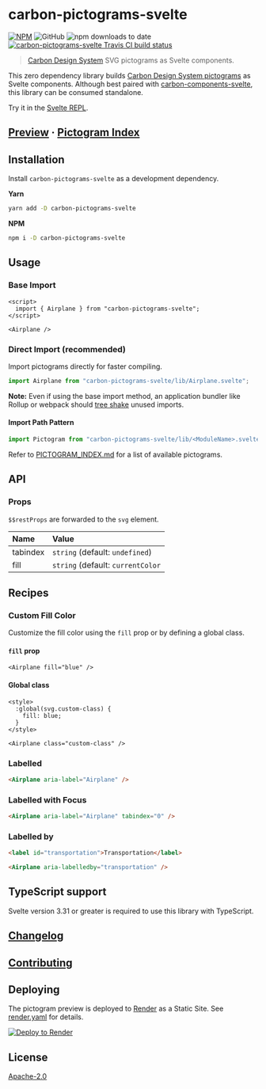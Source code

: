 # carbon-pictograms-svelte

[![NPM][npm]][npm-url]
![GitHub](https://img.shields.io/github/license/ibm/carbon-pictograms-svelte?color=262626&style=for-the-badge)
![npm downloads to date](https://img.shields.io/npm/dt/carbon-pictograms-svelte?color=262626&style=for-the-badge)
[![carbon-pictograms-svelte Travis CI build status][build]][build-badge]

> [Carbon Design System](https://github.com/carbon-design-system) SVG pictograms as Svelte components.

This zero dependency library builds [Carbon Design System pictograms](https://www.carbondesignsystem.com/guidelines/pictograms/library) as Svelte components. Although best paired with [carbon-components-svelte](https://github.com/IBM/carbon-components-svelte), this library can be consumed standalone.

Try it in the [Svelte REPL](https://svelte.dev/repl/88b99674d0f24a3a8948d3760f8ba999).

## [Preview](https://carbon-pictograms-svelte.onrender.com/) · [Pictogram Index](PICTOGRAM_INDEX.md)

## Installation

Install `carbon-pictograms-svelte` as a development dependency.

**Yarn**

```sh
yarn add -D carbon-pictograms-svelte
```

**NPM**

```sh
npm i -D carbon-pictograms-svelte
```

## Usage

### Base Import

```svelte
<script>
  import { Airplane } from "carbon-pictograms-svelte";
</script>

<Airplane />
```

### Direct Import (recommended)

Import pictograms directly for faster compiling.

```js
import Airplane from "carbon-pictograms-svelte/lib/Airplane.svelte";
```

**Note:** Even if using the base import method, an application bundler like Rollup or webpack should [tree shake](https://developer.mozilla.org/en-US/docs/Glossary/Tree_shaking) unused imports.

#### Import Path Pattern

```js
import Pictogram from "carbon-pictograms-svelte/lib/<ModuleName>.svelte";
```

Refer to [PICTOGRAM_INDEX.md](PICTOGRAM_INDEX.md) for a list of available pictograms.

## API

### Props

`$$restProps` are forwarded to the `svg` element.

| Name     | Value                             |
| :------- | :-------------------------------- |
| tabindex | `string` (default: `undefined`)   |
| fill     | `string` (default: `currentColor` |

## Recipes

### Custom Fill Color

Customize the fill color using the `fill` prop or by defining a global class.

#### `fill` prop

```svelte
<Airplane fill="blue" />
```

#### Global class

```svelte
<style>
  :global(svg.custom-class) {
    fill: blue;
  }
</style>

<Airplane class="custom-class" />
```

### Labelled

```html
<Airplane aria-label="Airplane" />
```

### Labelled with Focus

```html
<Airplane aria-label="Airplane" tabindex="0" />
```

### Labelled by

```html
<label id="transportation">Transportation</label>

<Airplane aria-labelledby="transportation" />
```

## TypeScript support

Svelte version 3.31 or greater is required to use this library with TypeScript.

## [Changelog](CHANGELOG.md)

## [Contributing](CONTRIBUTING.md)

## Deploying

The pictogram preview is deployed to [Render](https://render.com) as a Static Site. See [render.yaml](render.yaml) for details.

[![Deploy to Render](https://render.com/images/deploy-to-render-button.svg)](https://render.com/deploy?repo=https://github.com/carbon-design-system/carbon-pictograms-svelte)

## License

[Apache-2.0](LICENSE)

[npm]: https://img.shields.io/npm/v/carbon-pictograms-svelte.svg?color=262626&style=for-the-badge
[npm-url]: https://npmjs.com/package/carbon-pictograms-svelte
[build]: https://img.shields.io/travis/com/ibm/carbon-pictograms-svelte?color=24a148&style=for-the-badge
[build-badge]: https://travis-ci.com/ibm/carbon-pictograms-svelte
